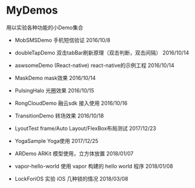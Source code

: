 # MyDemos
用以实验各种功能的小Demo集合

- MobSMSDemo 手机短信验证 2016/10/8 

- doubleTapDemo 双击tabBar刷新原理（双击判断，双击间隔） 2016/10/14

- aswsomeDemo (React-native) react-native的示例工程 2016/10/14

- MaskDemo mask效果 2016/10/14

- PulsingHalo 光圈效果 2016/10/15

- RongCloudDemo 融云sdk 接入使用 2016/10/16

- TransitionDemo 转场效果 2016/10/18

- LyoutTest frame/Auto Layout/FlexBox布局测试 2017/12/23

- YogaSample Yoga使用 2017/12/25

- ARDemo  ARKit 模型使用，立方体放置 2018/01/07

- vapor-hello-world  使用 vapor 构建的 hello world 程序 2018/01/08

- LockForiOS 实验 iOS 几种锁的情况 2018/03/08


